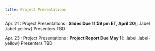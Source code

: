 ```yaml
---
title: Project Presentations
---
```


Apr. 21
: Project Presentations
  : **Slides Due 11:59 pm ET, April 20**{: .label .label-yellow}
  Presenters TBD

Apr. 23
: Project Presentations 
  : **Project Report Due May 1**{: .label .label-yellow} Presenters TBD